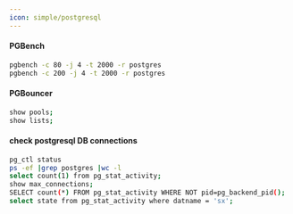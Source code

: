```yaml
---
icon: simple/postgresql
---
```


#### PGBench

```bash
pgbench -c 80 -j 4 -t 2000 -r postgres
pgbench -c 200 -j 4 -t 2000 -r postgres
```

#### PGBouncer

```bash
show pools;
show lists;
```

#### check postgresql DB connections
```bash
pg_ctl status
ps -ef |grep postgres |wc -l
select count(1) from pg_stat_activity;
show max_connections;
SELECT count(*) FROM pg_stat_activity WHERE NOT pid=pg_backend_pid();
select state from pg_stat_activity where datname = 'sx';
```